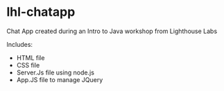 # lhl-chatapp
Chat App created during an Intro to Java workshop from Lighthouse Labs

Includes:
  - HTML file 
  - CSS file 
  - Server.Js file using node.js
  - App.JS file to manage JQuery
